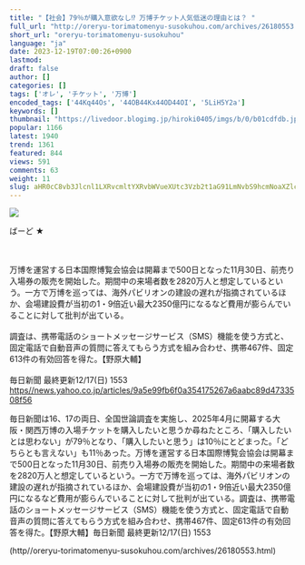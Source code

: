 ```yaml
---
title: "【社会】79％が購入意欲なし⁉ 万博チケット人気低迷の理由とは？ "
full_url: "http://oreryu-torimatomenyu-susokuhou.com/archives/26180553.html"
short_url: "oreryu-torimatomenyu-susokuhou"
language: "ja"
date: 2023-12-19T07:00:26+0900
lastmod: 
draft: false
author: []
categories: []
tags: ['オレ', 'チケット', '万博']
encoded_tags: ['44Kq44Os', '44OB44Kx44OD44OI', '5LiH5Y2a']
keywords: []
thumbnail: "https://livedoor.blogimg.jp/hiroki0405/imgs/b/0/b01cdfdb.jpg"
popular: 1166
latest: 1940
trend: 1361
featured: 844
views: 591
comments: 63
weight: 11
slug: aHR0cC8vb3Jlcnl1LXRvcmltYXRvbWVueXUtc3Vzb2t1aG91LmNvbS9hcmNoaXZlcy8yNjE4MDU1My5odG1s
---
```


![](https://livedoor.blogimg.jp/hiroki0405/imgs/b/0/b01cdfdb.jpg)

<div><p>ばーど ★ </p><br> <br> 万博を運営する日本国際博覧会協会は開幕まで500日となった11月30日、前売り入場券の販売を開始した。期間中の来場者数を2820万人と想定しているという。一方で万博を巡っては、海外パビリオンの建設の遅れが指摘されているほか、会場建設費が当初の1・9倍近い最大2350億円になるなど費用が膨らんでいることに対して批判が出ている。 <br> <br> 調査は、携帯電話のショートメッセージサービス（SMS）機能を使う方式と、固定電話で自動音声の質問に答えてもらう方式を組み合わせ、携帯467件、固定613件の有効回答を得た。【野原大輔】 <br> <br> 毎日新聞 最終更新12/17(日) 1553 <br> <a href='https//news.yahoo.co.jp/articles/9a5e99fb6f0a354175267a6aabc89d4733508f56' target='_blank'>https//news.yahoo.co.jp/articles/9a5e99fb6f0a354175267a6aabc89d4733508f56</a> <p>毎日新聞は16、17の両日、全国世論調査を実施し、2025年4月に開幕する大阪・関西万博の入場チケットを購入したいと思うか尋ねたところ、「購入したいとは思わない」が79％となり、「購入したいと思う」は10％にとどまった。「どちらとも言えない」も11％あった。万博を運営する日本国際博覧会協会は開幕まで500日となった11月30日、前売り入場券の販売を開始した。期間中の来場者数を2820万人と想定しているという。一方で万博を巡っては、海外パビリオンの建設の遅れが指摘されているほか、会場建設費が当初の1・9倍近い最大2350億円になるなど費用が膨らんでいることに対して批判が出ている。調査は、携帯電話のショートメッセージサービス（SMS）機能を使う方式と、固定電話で自動音声の質問に答えてもらう方式を組み合わせ、携帯467件、固定613件の有効回答を得た。【野原大輔】毎日新聞 最終更新12/17(日) 1553</p></div>

(http//oreryu-torimatomenyu-susokuhou.com/archives/26180553.html)
